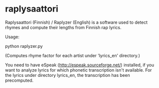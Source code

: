 raplysaattori
=============

Raplysaattori (Finnish) / Raplyzer (English) is a software used to detect rhymes and compute their lengths from Finnish rap lyrics.

Usage:

python raplyzer.py

(Computes rhyme factor for each artist under 'lyrics_en' directory.)

You need to have eSpeak (http://espeak.sourceforge.net/) installed, if you want to analyze lyrics for which phonetic transcription isn't available. For the lyrics under directory lyrics_en, the transcription has been precomputed.
